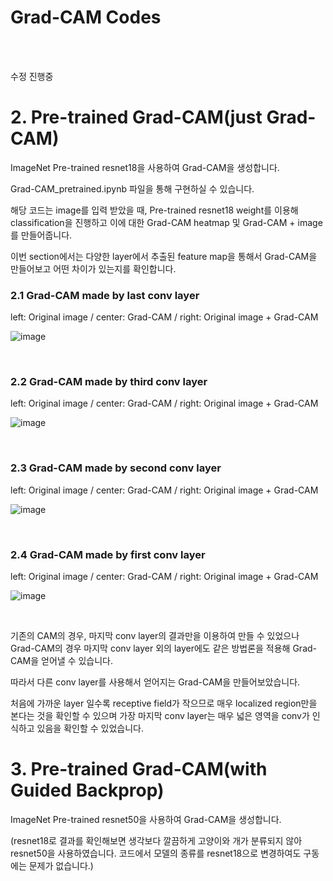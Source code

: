 # Grad-CAM Codes

<br/>

<br/>

수정 진행중



# 2. Pre-trained Grad-CAM(just Grad-CAM)

ImageNet Pre-trained resnet18을 사용하여 Grad-CAM을 생성합니다.

Grad-CAM_pretrained.ipynb 파일을 통해 구현하실 수 있습니다.

해당 코드는 image를 입력 받았을 때, Pre-trained resnet18 weight를 이용해 classification을 진행하고 이에 대한 Grad-CAM heatmap 및 Grad-CAM + image를 만들어줍니다.

이번 section에서는 다양한 layer에서 추출된 feature map을 통해서 Grad-CAM을 만들어보고 어떤 차이가 있는지를 확인합니다.



### 2.1 Grad-CAM made by last conv layer

left: Original image / center: Grad-CAM / right: Original image + Grad-CAM

![image](https://user-images.githubusercontent.com/57930520/117650329-899a4b80-b1cb-11eb-9ce8-c3edda776ba6.png)

<br/>

### 2.2 Grad-CAM made by third conv layer

left: Original image / center: Grad-CAM / right: Original image + Grad-CAM

![image](https://user-images.githubusercontent.com/57930520/117650532-ca926000-b1cb-11eb-971c-be7f62bea702.png)

<br/>

### 2.3 Grad-CAM made by second conv layer

left: Original image / center: Grad-CAM / right: Original image + Grad-CAM

![image](https://user-images.githubusercontent.com/57930520/117650572-db42d600-b1cb-11eb-91a8-224a80d67980.png)

<br/>

### 2.4 Grad-CAM made by first conv layer

left: Original image / center: Grad-CAM / right: Original image + Grad-CAM

![image](https://user-images.githubusercontent.com/57930520/117650742-0a594780-b1cc-11eb-9017-fbcbbca497be.png)

<br/>

기존의 CAM의 경우, 마지막 conv layer의 결과만을 이용하여 만들 수 있었으나 Grad-CAM의 경우 마지막 conv layer 외의 layer에도 같은 방법론을 적용해 Grad-CAM을 얻어낼 수 있습니다.

따라서 다른 conv layer를 사용해서 얻어지는 Grad-CAM을 만들어보았습니다.

처음에 가까운 layer 일수록 receptive field가 작으므로 매우 localized region만을 본다는 것을 확인할 수 있으며 가장 마지막 conv layer는 매우 넓은 영역을 conv가 인식하고 있음을 확인할 수 있었습니다.



# 3. Pre-trained Grad-CAM(with Guided Backprop)

ImageNet Pre-trained resnet50을 사용하여 Grad-CAM을 생성합니다.

(resnet18로 결과를 확인해보면 생각보다 깔끔하게 고양이와 개가 분류되지 않아 resnet50을 사용하였습니다. 코드에서 모델의 종류를 resnet18으로 변경하여도 구동에는 문제가 없습니다.)













